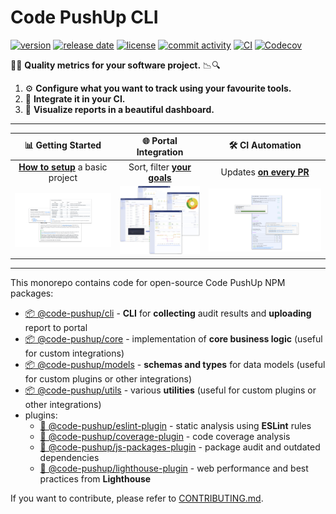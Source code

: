 # Code PushUp CLI

[![version](https://img.shields.io/github/package-json/v/code-pushup/cli)](https://www.npmjs.com/package/%40code-pushup%2Fcli)
[![release date](https://img.shields.io/github/release-date/code-pushup/cli)](https://github.com/code-pushup/cli/releases)
[![license](https://img.shields.io/github/license/code-pushup/cli)](https://opensource.org/licenses/MIT)
[![commit activity](https://img.shields.io/github/commit-activity/m/code-pushup/cli)](https://github.com/code-pushup/cli/pulse/monthly)
[![CI](https://github.com/code-pushup/cli/actions/workflows/ci.yml/badge.svg?branch=main)](https://github.com/code-pushup/cli/actions/workflows/ci.yml?query=branch%3Amain)
[![Codecov](https://codecov.io/gh/code-pushup/cli/branch/main/graph/badge.svg?token=Y7V489JZ4A)](https://codecov.io/gh/code-pushup/cli)

🔎🔬 **Quality metrics for your software project.** 📉🔍

1. ⚙️ **Configure what you want to track using your favourite tools.**
2. 🤖 **Integrate it in your CI.**
3. 🌈 **Visualize reports in a beautiful dashboard.**

---

|                              📊 Getting Started                              |                           🌐 Portal Integration                            |                          🛠️ CI Automation                          |
| :--------------------------------------------------------------------------: | :------------------------------------------------------------------------: | :----------------------------------------------------------------: |
| **[How to setup](./packages/cli/README.md#getting-started)** a basic project | Sort, filter **[your goals](./packages/cli/README.md#portal-integration)** | Updates **[on every PR](./packages/cli/README.md#-ci-automation)** |
| <a href="#getting-started"><img alt="Getting started cover image" title="Getting started with code-pushup" src="./packages/cli/docs/images/getting-started-cover.png" max-height="200" width="auto"></a> | <a href="#portal-integration"><img alt="Portal integration cover image" title="Inetegrate code-pushup portal" src="./packages/cli/docs/images/portal-cover.png" max-height="200" width="auto"></a> | <a href="#-ci-automation"><img alt="CI Automation cover" title="CI automation guide" src="./packages/cli/docs/images/cli-cover.png" max-height="200" width="auto"></a> |


---

This monorepo contains code for open-source Code PushUp NPM packages:

- [📦 @code-pushup/cli](./packages/cli#readme) - **CLI** for **collecting** audit results and **uploading** report to portal
- [📦 @code-pushup/core](./packages/core#readme) - implementation of **core business logic** (useful for custom integrations)
- [📦 @code-pushup/models](./packages/models#readme) - **schemas and types** for data models (useful for custom plugins or other integrations)
- [📦 @code-pushup/utils](./packages/utils#readme) - various **utilities** (useful for custom plugins or other integrations)
- plugins:
  - [🧩 @code-pushup/eslint-plugin](./packages/plugin-eslint#readme) - static analysis using **ESLint** rules
  - [🧩 @code-pushup/coverage-plugin](./packages/plugin-coverage#readme) - code coverage analysis
  - [🧩 @code-pushup/js-packages-plugin](./packages/plugin-js-packages#readme) - package audit and outdated dependencies
  - [🧩 @code-pushup/lighthouse-plugin](./packages/plugin-lighthouse#readme) - web performance and best practices from **Lighthouse**

If you want to contribute, please refer to [CONTRIBUTING.md](./CONTRIBUTING.md).

